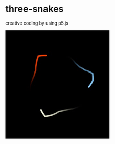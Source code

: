 # three-snakes
creative coding by using p5.js

![three snakes](https://raw.githubusercontent.com/bananalone/three-snakes/main/three_snakes.gif)
